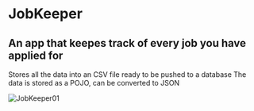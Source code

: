 # JobKeeper

## An app that keepes track of every job you have applied for
Stores all the data into an CSV file ready to be pushed to a database
The data is stored as a POJO, can be converted to JSON

![JobKeeper01](https://user-images.githubusercontent.com/72876989/125504591-d02c2113-196e-4a02-9572-4318e7b83ae7.jpg)

